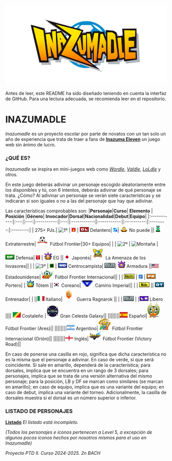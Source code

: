 <p align="center">
  <img src="/assets/images/WEB/Inazumadle.png">
</p>

Antes de leer, este README ha sido diseñado teniendo en cuenta la interfaz de GitHub. Para una lectura adecuada, se recomienda leer en el repositorio.

# INAZUMADLE
_Inazumadle_ es un proyecto escolar por parte de novatos con un tan solo un año de experiencia que trata de traer a fans de [**Inazuma Eleven**](https://www.inazuma.jp/victory-road/en/) un juego web sin ánimo de lucro.

### ¿QUÉ ES?
_Inazumadle_ se inspira en mini-juegos web como [_Wordle_](https://www.nytimes.com/games/wordle/index.html), [_Valdle_](https://valdle.gg), [_LoLdle_](https://loldle.net) y otros.

En este juego deberás adivinar un personaje escogido aleatoriamente entre los disponibles y tú, con 6 intentos, deberás adivinar de qué personaje se trata. ¿Cómo? Al adivinar un personaje se verán siete características y se indicaran si son iguales o no a las del personaje que hay que adivinar.

Las características comprobables son:
|**Personaje**|**Curso**|  **Elemento**  |   **Posición**   |**Género**| **Invocador**|**Dorsal**|**Nacionalidad**|**Debut**|**Equipo**| 
|:-----------:|:---:|:---:|:----------:|:---:|:-----------:|:-----------:|:----------:|:--------:|:--------:|
| 275+ PJs.| ![1º](/assets/images/MISCELANEO/1º.png) | ![Fuego](/assets/images/MISCELANEO/Fuego.png) | ![Delantero](/assets/images/MISCELANEO/DL.png) Delantero| ![M](/assets/images/MISCELANEO/M.png)| ![No Invocador](/assets/images/MISCELANEO/EG-N.png) No puede ||![ALIEN](/assets/images/MISCELANEO/ALIEN.png) Extraterrestre|<img src="/assets/images/MISCELANEO/FF.png" width="40"> Fútbol Frontier|30+ Equipos|
|  | ![2º](/assets/images/MISCELANEO/2º.png) | ![Montaña](/assets/images/MISCELANEO/Montaña.png) | ![Defensa](/assets/images/MISCELANEO/DF.png) Defensa| ![F](/assets/images/MISCELANEO/F.png) | ![EG](/assets/images/MISCELANEO/EG.png) EG ||![JAP](/assets/images/MISCELANEO/JAP.png) Japonés|<img src="/assets/images/MISCELANEO/ALIUS.png" width="40"> La Amenaza de los Invasores||
|  | ![3º](/assets/images/MISCELANEO/3º.png) | ![Bosque](/assets/images/MISCELANEO/Bosque.png) | ![Medio](/assets/images/MISCELANEO/MD.png) Centrocampista| ![???](/assets/images/MISCELANEO/Por_Definir.png)| ![Armadura](/assets/images/MISCELANEO/EG_ARM.png) Armadura ||![EEUU](/assets/images/MISCELANEO/EEUU.png) Estadounidense|<img src="/assets/images/MISCELANEO/FFI.png" width="40"> Fútbol Frontier Internacional||
|  | ![Adulto](/assets/images/MISCELANEO/ADULTO.png) | ![Aire](/assets/images/MISCELANEO/Aire.png) | ![Portero](/assets/images/MISCELANEO/PR.png) Portero|  | ![Tótem](/assets/images/MISCELANEO/Totem.png) Tótem ||![KOR](/assets/images/MISCELANEO/KOR.png) Coreano|<img src="/assets/images/MISCELANEO/CI.png" width="40"> Camino Imperial||
|  | ![Niño](/assets/images/MISCELANEO/NINO.png) || ![Entrenador](/assets/images/MISCELANEO/DT.png) Entrenador|  |  ||![ITA](/assets/images/MISCELANEO/ITA.png) Italiano|<img src="/assets/images/MISCELANEO/CS.png" width="40"> Guerra Ragnarok ||
|  | ![???](/assets/images/MISCELANEO/Por_Definir.png) | |<img src="/assets/images/MISCELANEO/DF_LB.png" width="28"> Líbero |||| <img src="/assets/images/MISCELANEO/COS.png" width="25"> Costaleño |<img src="/assets/images/MISCELANEO/GCG.png" width="40"> Gran Celesta Galaxy||
||||||||<img src="/assets/images/MISCELANEO/ES.png" width="25"> Español|<img src="/assets/images/MISCELANEO/FF_ARES.png" width="40"> Fútbol Frontier (Ares)||
||||||||<img src="/assets/images/MISCELANEO/ARG.png" width="25"> Argentino|<img src="/assets/images/MISCELANEO/FFI_ORION.png" width="40"> Fútbol Frontier Internacional (Orión)||
||||||||<img src="/assets/images/MISCELANEO/ENG.png" width="25"> Inglés|<img src="/assets/images/MISCELANEO/FF_VR.png" width="40"> Fútbol Frontier (Victory Road)||

En caso de ponerse una casilla en rojo, significa que dicha característica no es la misma que el personaje a adivinar. En caso de verde, sí que será coincidente. Si sale en amarillo, dependerá de la característica; para dorsales, implica que se encuentra en un rango de 3 dorsales; para personajes, implica que se trata de una versión alternativa del mismo personaje; para la posición, LB y DF se marcan como similares (se marcan en amarillo); en caso de equipo, implica que es una variante del equipo; en caso de debut, implica una variante del torneo.
Adicionalmente, la casilla de dorsales muestra si el dorsal es un número superior o inferior.

### LISTADO DE PERSONAJES
[**Listado**](https://docs.google.com/spreadsheets/d/1Jmw9_HEDXiTBQyGbmJTQZdj3Ica8gQEIcfYQo_dYhbM/edit?usp=sharing)
_El listado está incompleto._

_(Todos los personajes e iconos pertenecen a Level 5, a excepción de algunos pocos iconos hechos por nosotros mismos para el uso en Inazumadle)_

_Proyecto PTD II. Curso 2024-2025. 2n BACH_
